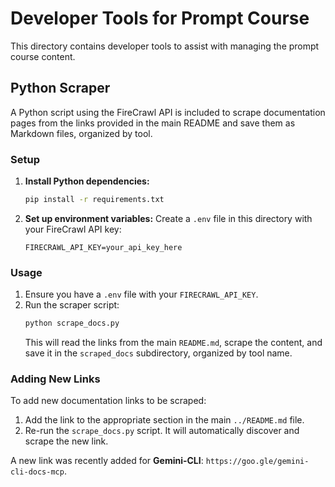 # Developer Tools for Prompt Course

This directory contains developer tools to assist with managing the prompt course content.

## Python Scraper

A Python script using the FireCrawl API is included to scrape documentation pages from the links provided in the main README and save them as Markdown files, organized by tool.

### Setup

1.  **Install Python dependencies:**
    ```bash
    pip install -r requirements.txt
    ```
2.  **Set up environment variables:**
    Create a `.env` file in this directory with your FireCrawl API key:
    ```
    FIRECRAWL_API_KEY=your_api_key_here
    ```

### Usage

1.  Ensure you have a `.env` file with your `FIRECRAWL_API_KEY`.
2.  Run the scraper script:
    ```bash
    python scrape_docs.py
    ```
    This will read the links from the main `README.md`, scrape the content, and save it in the `scraped_docs` subdirectory, organized by tool name.

### Adding New Links

To add new documentation links to be scraped:

1.  Add the link to the appropriate section in the main `../README.md` file.
2.  Re-run the `scrape_docs.py` script. It will automatically discover and scrape the new link.

A new link was recently added for **Gemini-CLI**: `https://goo.gle/gemini-cli-docs-mcp`.